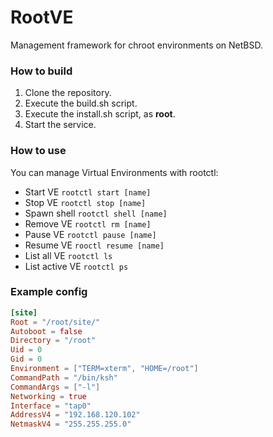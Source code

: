 # RootVE

Management framework for chroot environments on NetBSD.

### How to build

1. Clone the repository.
2. Execute the build.sh script.
3. Execute the install.sh script, as **root**.
4. Start the service.

### How to use

You can manage Virtual Environments with rootctl:

- Start VE `rootctl start [name]`
- Stop VE `rootctl stop [name]`
- Spawn shell `rootctl shell [name]`
- Remove VE `rootctl rm [name]`
- Pause VE `rootctl pause [name]`
- Resume VE `rooctl resume [name]`
- List all VE `rootctl ls`
- List active VE `rootctl ps`

### Example config
```toml
[site]
Root = "/root/site/"
Autoboot = false
Directory = "/root"
Uid = 0
Gid = 0
Environment = ["TERM=xterm", "HOME=/root"]
CommandPath = "/bin/ksh"
CommandArgs = ["-l"]
Networking = true
Interface = "tap0"
AddressV4 = "192.168.120.102"
NetmaskV4 = "255.255.255.0"
```
